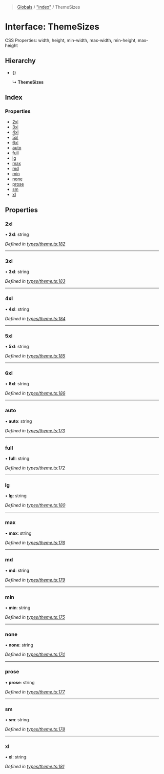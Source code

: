 > [Globals](../README.md) / ["index"](../modules/_index_.md) / ThemeSizes

# Interface: ThemeSizes

CSS Properties: width, height, min-width, max-width, min-height, max-height

## Hierarchy

* {}

  ↳ **ThemeSizes**

## Index

### Properties

* [2xl](_index_.themesizes.md#2xl)
* [3xl](_index_.themesizes.md#3xl)
* [4xl](_index_.themesizes.md#4xl)
* [5xl](_index_.themesizes.md#5xl)
* [6xl](_index_.themesizes.md#6xl)
* [auto](_index_.themesizes.md#auto)
* [full](_index_.themesizes.md#full)
* [lg](_index_.themesizes.md#lg)
* [max](_index_.themesizes.md#max)
* [md](_index_.themesizes.md#md)
* [min](_index_.themesizes.md#min)
* [none](_index_.themesizes.md#none)
* [prose](_index_.themesizes.md#prose)
* [sm](_index_.themesizes.md#sm)
* [xl](_index_.themesizes.md#xl)

## Properties

### 2xl

•  **2xl**: string

*Defined in [types/theme.ts:182](https://github.com/kenoxa/beamwind/blob/main/packages/beamwind/src/types/theme.ts#L182)*

___

### 3xl

•  **3xl**: string

*Defined in [types/theme.ts:183](https://github.com/kenoxa/beamwind/blob/main/packages/beamwind/src/types/theme.ts#L183)*

___

### 4xl

•  **4xl**: string

*Defined in [types/theme.ts:184](https://github.com/kenoxa/beamwind/blob/main/packages/beamwind/src/types/theme.ts#L184)*

___

### 5xl

•  **5xl**: string

*Defined in [types/theme.ts:185](https://github.com/kenoxa/beamwind/blob/main/packages/beamwind/src/types/theme.ts#L185)*

___

### 6xl

•  **6xl**: string

*Defined in [types/theme.ts:186](https://github.com/kenoxa/beamwind/blob/main/packages/beamwind/src/types/theme.ts#L186)*

___

### auto

•  **auto**: string

*Defined in [types/theme.ts:173](https://github.com/kenoxa/beamwind/blob/main/packages/beamwind/src/types/theme.ts#L173)*

___

### full

•  **full**: string

*Defined in [types/theme.ts:172](https://github.com/kenoxa/beamwind/blob/main/packages/beamwind/src/types/theme.ts#L172)*

___

### lg

•  **lg**: string

*Defined in [types/theme.ts:180](https://github.com/kenoxa/beamwind/blob/main/packages/beamwind/src/types/theme.ts#L180)*

___

### max

•  **max**: string

*Defined in [types/theme.ts:176](https://github.com/kenoxa/beamwind/blob/main/packages/beamwind/src/types/theme.ts#L176)*

___

### md

•  **md**: string

*Defined in [types/theme.ts:179](https://github.com/kenoxa/beamwind/blob/main/packages/beamwind/src/types/theme.ts#L179)*

___

### min

•  **min**: string

*Defined in [types/theme.ts:175](https://github.com/kenoxa/beamwind/blob/main/packages/beamwind/src/types/theme.ts#L175)*

___

### none

•  **none**: string

*Defined in [types/theme.ts:174](https://github.com/kenoxa/beamwind/blob/main/packages/beamwind/src/types/theme.ts#L174)*

___

### prose

•  **prose**: string

*Defined in [types/theme.ts:177](https://github.com/kenoxa/beamwind/blob/main/packages/beamwind/src/types/theme.ts#L177)*

___

### sm

•  **sm**: string

*Defined in [types/theme.ts:178](https://github.com/kenoxa/beamwind/blob/main/packages/beamwind/src/types/theme.ts#L178)*

___

### xl

•  **xl**: string

*Defined in [types/theme.ts:181](https://github.com/kenoxa/beamwind/blob/main/packages/beamwind/src/types/theme.ts#L181)*

